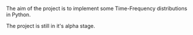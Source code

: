 The aim of the project is to implement some Time-Frequency distributions in Python.

The project is still in it's alpha stage.